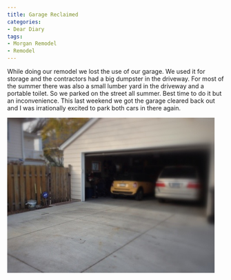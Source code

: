 ```yaml
---
title: Garage Reclaimed
categories:
- Dear Diary
tags:
- Morgan Remodel
- Remodel
---
```


While doing our remodel we lost the use of our garage. We used it for storage and the contractors had a big dumpster in the driveway. For most of the summer there was also a small lumber yard in the driveway and a portable toilet. So we parked on the street all summer. Best time to do it but an inconvenience.
This last weekend we got the garage cleared back out and I was irrationally excited to park both cars in there again.

[![20111109-232936.jpg](/assets/posts/2011/20111109-232936.jpg)](/assets/posts/2011/20111109-232936.jpg)
